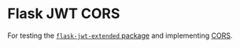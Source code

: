 # Flask JWT CORS

For testing the [`flask-jwt-extended` package](https://pypi.org/project/Flask-JWT-Extended) and implementing [CORS](https://dev.harshkapadia.me/resources#cors).
